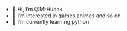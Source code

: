 - 👋 Hi, I’m @MrHudak
- 👀 I’m interested in games,animes and so on
- 🌱 I’m currently learning python


<!---
MrHudak/MrHudak is a ✨ special ✨ repository because its `README.md` (this file) appears on your GitHub profile.
You can click the Preview link to take a look at your changes.
--->
